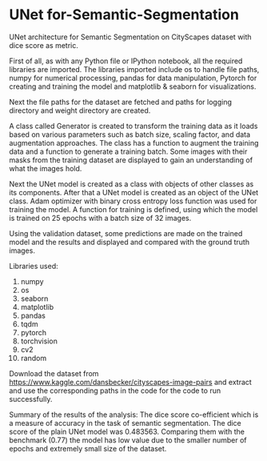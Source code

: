 # UNet for-Semantic-Segmentation
UNet architecture for Semantic Segmentation on CityScapes dataset with dice score as metric. 

First of all, as with any Python file or IPython notebook, all the required libraries are imported. The libraries imported include os to handle file paths, numpy for numerical processing, pandas for data manipulation, Pytorch for creating and training the model and matplotlib & seaborn for visualizations. 

Next the file paths for the dataset are fetched and paths for logging directory and weight directory are created. 

A class called Generator is created to transform the training data as it loads based on various parameters such as batch size, scaling factor, and data augmentation approaches. The class has a function to augment the training data and a function to generate a training batch. 
Some images with their masks from the training dataset are displayed to gain an understanding of what the images hold. 

Next the UNet model is created as a class with objects of other classes as its components. After that a UNet model is created as an object of the UNet class.
Adam optimizer with binary cross entropy loss function was used for training the model. A function for training is defined, using which the model is trained on 25 epochs with a batch size of 32 images. 

Using the validation dataset, some predictions are made on the trained model and the results and displayed and compared with the ground truth images. 
 
 
Libraries used:
1. numpy 
2. os
3. seaborn 
4. matplotlib 
5. pandas 
6. tqdm 
7. pytorch 
8. torchvision 
9. cv2
10. random

Download the dataset from https://www.kaggle.com/dansbecker/cityscapes-image-pairs and extract and use the corresponding paths in the code for the code to run successfully. 

Summary of the results of the analysis:
The dice score co-efficient which is a measure of accuracy in the task of semantic segmentation. The dice score of the plain UNet model was 0.483563. Comparing them with the benchmark (0.77) the model has low value due to the smaller number of epochs and extremely small size of the dataset. 

